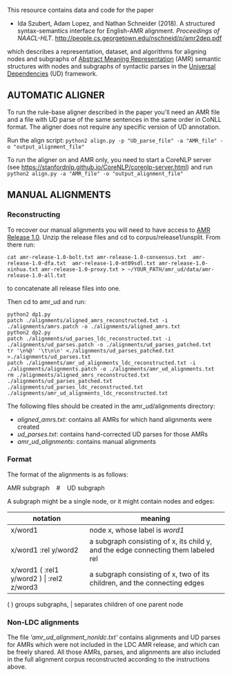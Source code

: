 This resource contains data and code for the paper

* Ida Szubert, Adam Lopez, and Nathan Schneider (2018). A structured syntax-semantics interface for English-AMR alignment. _Proceedings of NAACL-HLT_. <http://people.cs.georgetown.edu/nschneid/p/amr2dep.pdf>

which describes a representation, dataset, and algorithms for aligning nodes and subgraphs of [Abstract Meaning Representation](http://amr.isi.edu/) (AMR) semantic structures with nodes and subgraphs of syntactic parses in the [Universal Dependencies](http://universaldependencies.org/) (UD) framework.

## AUTOMATIC ALIGNER
To run the rule-base aligner described in the paper you'll need an AMR file and a file with UD parse of the same sentences in the same order in CoNLL format.
The aligner does not require any specific version of UD annotation.

Run the align script:
`python2 align.py -p "UD_parse_file" -a "AMR_file" -o "output_alignment_file"`

To run the aligner on and AMR only, you need to start a CoreNLP server (see https://stanfordnlp.github.io/CoreNLP/corenlp-server.html) and run
`python2 align.py -a "AMR_file" -o "output_alignment_file"`

## MANUAL ALIGNMENTS

### Reconstructing
To recover our manual alignments you will need to have access to [AMR Release 1.0](https://catalog.ldc.upenn.edu/LDC2014T12).
Unzip the release files and cd to corpus/release1/unsplit. From there run:

```
cat amr-release-1.0-bolt.txt amr-release-1.0-consensus.txt  amr-release-1.0-dfa.txt  amr-release-1.0-mt09sdl.txt amr-release-1.0-xinhua.txt amr-release-1.0-proxy.txt > ~/YOUR_PATH/amr_ud/data/amr-release-1.0-all.txt
```

to concatenate all release files into one.


Then cd to amr_ud and run:

```
python2 dp1.py
patch ./alignments/aligned_amrs_reconstructed.txt -i ./alignments/amrs.patch -o ./alignments/aligned_amrs.txt
python2 dp2.py
patch ./alignments/ud_parses_ldc_reconstructed.txt -i ./alignments/ud_parses.patch -o ./alignments/ud_parses_patched.txt
tr '\n%@' '\t\n\n' <./alignments/ud_parses_patched.txt >./alignments/ud_parses.txt
patch ./alignments/amr_ud_alignments_ldc_reconstructed.txt -i ./alignments/alignments.patch -o ./alignments/amr_ud_alignments.txt
rm ./alignments/aligned_amrs_reconstructed.txt ./alignments/ud_parses_patched.txt ./alignments/ud_parses_ldc_reconstructed.txt ./alignments/amr_ud_alignments_ldc_reconstructed.txt
```

The following files should be created in the amr_ud/alignments directory:
* _aligned_amrs.txt_: contains all AMRs for which hand alignments were created
* _ud_parses.txt_: contains hand-corrected UD parses for those AMRs
* _amr_ud_alignments_: contains manual alignments

### Format
The format of the alignments is as follows:

AMR subgraph&nbsp;&nbsp;&nbsp;&nbsp;#&nbsp;&nbsp;&nbsp;&nbsp;UD subgraph

A subgraph might be a single node, or it might contain nodes and edges:


notation | meaning
--- | ----
x/word1 | node x, whose label is _word1_
x/word1 :rel y/word2 | a subgraph consisting of x, its child y, and the edge connecting them labeled rel
x/word1 ( :rel1 y/word2 ) \| :rel2 z/word3 | a subgraph consisting of x, two of its children, and the connecting edges

( ) groups subgraphs, | separates children of one parent node

### Non-LDC alignments
The file _'amr_ud_alignment_nonldc.txt'_ contains alignments and UD parses for AMRs which were not included in the LDC AMR release, and which can be freely shared.
All those AMRs, parses, and alignments are also included in the full alignment corpus reconstructed according to the instructions above.
